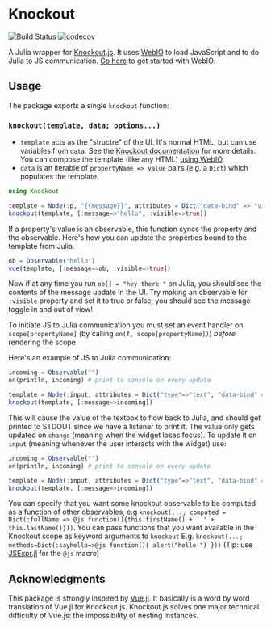 # Knockout
[![Build Status](https://travis-ci.org/JuliaGizmos/Knockout.jl.svg?branch=master)](https://travis-ci.org/JuliaGizmos/Knockout.jl)  [![codecov](https://codecov.io/gh/JuliaGizmos/Knockout.jl/branch/master/graph/badge.svg)](https://codecov.io/gh/JuliaGizmos/Knockout.jl)

A Julia wrapper for [Knockout.js](http://knockoutjs.com/). It uses [WebIO](https://github.com/JuliaGizmos/WebIO.jl) to load JavaScript and to do Julia to JS communication. [Go here](https://github.com/JuliaGizmos/WebIO.jl/blob/master/README.md) to get started with WebIO.

## Usage

The package exports a single `knockout` function:

### `knockout(template, data; options...)`


- `template` acts as the "structre" of the UI. It's normal HTML, but can use variables from `data`. See the [Knockout documentation](http://knockoutjs.com/documentation/introduction.html) for more details. You can compose the template (like any HTML) [using WebIO](https://github.com/JuliaGizmos/WebIO.jl#composing-content).
- `data` is an iterable of `propertyName => value` pairs (e.g. a `Dict`) which populates the template.

```julia
using Knockout

template = Node(:p, "{{message}}", attributes = Dict("data-bind" => "visible : visible"))
knockout(template, [:message=>"hello", :visible=>true])
```

If a property's value is an observable, this function syncs the property and the observable. Here's how you can update the properties bound to the template from Julia.

```julia
ob = Observable("hello")
vue(template, [:message=>ob, :visible=>true])
```
Now if at any time you run `ob[] = "hey there!"` on Julia, you should see the contents of the message update in the UI. Try making an observable for `:visible` property and set it to true or false, you should see the message toggle in and out of view!

To initiate JS to Julia communication you must set an event handler on `scope[propertyName]` (by calling `on(f, scope[propertyName])`)  _before_ rendering the scope.

Here's an example of JS to Julia communication:

```julia
incoming = Observable("")
on(println, incoming) # print to console on every update

template = Node(:input, attributes = Dict("type"=>"text", "data-bind" => "value : message"))()
knockout(template, [:message=>incoming])
```

This will cause the value of the textbox to flow back to Julia, and should get printed to STDOUT since we have a listener to print it. The value only gets updated on `change` (meaning when the widget loses focus). To update it on `input` (meaning whenever the user interacts with the widget) use:

```julia
incoming = Observable("")
on(println, incoming) # print to console on every update

template = Node(:input, attributes = Dict("type"=>"text", "data-bind" => "value : message, valueUpdate : 'input'"))()
knockout(template, [:message=>incoming])
```

You can specify that you want some knockout observable to be computed as a function of other observables,
e.g `knockout(...; computed = Dict(:fullName => @js function(){this.firstName() + ' ' + this.lastName()}))`.
You can pass functions that you want available in the Knockout scope as keyword arguments to
`knockout` E.g. `knockout(...; methods=Dict(:sayhello=>@js function(){ alert("hello!") }))` (Tip: use [JSExpr.jl](https://github.com/JuliaGizmos/JSExpr.jl) for the `@js` macro)

## Acknowledgments

This package is strongly inspired by [Vue.jl](https://github.com/JuliaGizmos/Vue.jl). It basically is a word by word translation of Vue.jl for Knockout.js. Knockout.js solves one major technical difficulty of Vue.js: the impossibility of nesting instances.
